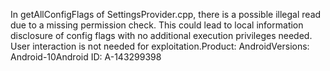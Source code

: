 In getAllConfigFlags of SettingsProvider.cpp, there is a possible illegal read due to a missing permission check. This could lead to local information disclosure of config flags with no additional execution privileges needed. User interaction is not needed for exploitation.Product: AndroidVersions: Android-10Android ID: A-143299398